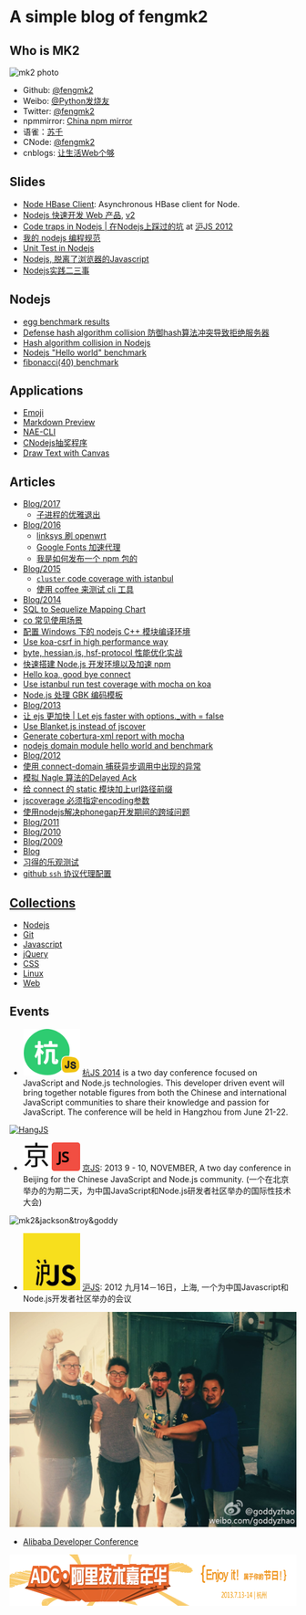 # A simple blog of fengmk2

## Who is MK2

![mk2 photo](https://secure.gravatar.com/avatar/95b9d41231617a05ced5604d242c9670?s=200)

* Github: [@fengmk2](https://github.com/fengmk2)
* Weibo: [@Python发烧友](http://weibo.com/imk2)
* Twitter: [@fengmk2](http://twitter.com/fengmk2)
* npmmirror: [China npm mirror](https://npmmirror.com)
* 语雀：[苏千](https://www.yuque.com/fengmk2)
* CNode: [@fengmk2](https://cnodejs.org/user/fengmk2)
* cnblogs: [让生活Web个够](https://fengmk2.cnblogs.com/)

## Slides

* [Node HBase Client](https://github.com/alibaba/node-hbase-client): Asynchronous HBase client for Node.
* [Nodejs 快速开发 Web 产品](./ppt/nodejs-web-dev.html), [v2](./ppt/nodejs-web-dev-v2.html)
* [Code traps in Nodejs | 在Nodejs上踩过的坑](./ppt/hujs.html) at [沪JS 2012](http://www.hujs.org/)
* [我的 nodejs 编程规范](./ppt/nodejs_programming_style.html)
* [Unit Test in Nodejs](/ppt/unittest-and-bdd-in-nodejs-with-mocha.html)
* [Nodejs, 脱离了浏览器的Javascript](/ppt/qcon2011/index.html)
* [Nodejs实践二三事](/ppt/those-things-using-nodejs/index.html)

## Nodejs

* [egg benchmark results](/egg/benchmark/index.html)
* [Defense hash algorithm collision 防御hash算法冲突导致拒绝服务器](/blog/2011/defense-hash-algorithm-collision-dos.html)
* [Hash algorithm collision in Nodejs](/blog/2011/hac-in-nodejs-results.html)
* [Nodejs "Hello world" benchmark](/blog/helloworld-benchmark.html)
* [fibonacci(40) benchmark](/blog/2011/fibonacci/nodejs-python-php-ruby-lua.html)

## Applications

* [Emoji](./emoji/index.html)
* [Markdown Preview](./browser.html)
* [NAE-CLI](https://cnodejs.org/topic/4f387648301a48d50e003d4c)
* [CNodejs抽奖程序](/lottery/index.html)
* [Draw Text with Canvas](/blog/2011/canvas-text.html)

## Articles

* [Blog/2017](blog/2017/index.html)
  * [子进程的优雅退出](blog/2017/graceful-process-exit.html)
* [Blog/2016](blog/2016/index.html)
  * [linksys 刷 openwrt](openwrt/README.html)
  * [Google Fonts 加速代理](blog/2016/google-fonts-mirror.html)
  * [我是如何发布一个 npm 包的](blog/2016/how-i-publish-a-npm-package.html)
* [Blog/2015](blog/2015/index.html)
  * [`cluster` code coverage with istanbul](blog/2015/cluster-coverage/README.html)
  * [使用 coffee 来测试 cli 工具](blog/2015/test-cli-with-coffee.html)
* [Blog/2014](blog/2014/index.html)
 * [SQL to Sequelize Mapping Chart](blog/2014/10/sql-to-sequelize-mapping-chart.html)
 * [co 常见使用场景](blog/2014/07/co-usage.html)
 * [配置 Windows 下的 nodejs C++ 模块编译环境](blog/2014/07/node-gyp-cpp-build-env.html)
 * [Use koa-csrf in high performance way](blog/2014/06/use-koa-csrf-high-performance-way.html)
 * [byte, hessian.js, hsf-protocol 性能优化实战](blog/2014/05/hessian-performance-improve.html)
 * [快速搭建 Node.js 开发环境以及加速 npm](blog/2014/03/node-env-and-faster-npm.html)
 * [Hello koa, good bye connect](blog/2014/03/koa-vs-connect.html)
 * [Use istanbul run test coverage with mocha on koa](blog/2014/03/istanbul.html)
 * [Node.js 处理 GBK 编码模板](./blog/2014/iconv-lite/iconv-lite.html)
* [Blog/2013](./blog/2013/index.html)
 * [让 ejs 更加快 | Let ejs faster with options._with = false](./benchmark/ejs/with_false_better_than_true.html)
 * [Use Blanket.js instead of jscover](./blog/2013/05/blanketjs-jscoverage.html)
 * [Generate cobertura-xml report with mocha](./blog/2013/02/cobertura-xml-with-mocha.html)
 * [nodejs domain module hello world and benchmark](./blog/2013/03/domain-helloworld-benchmark.html)
* [Blog/2012](./blog/2012/index.html)
 * [使用 connect-domain 捕获异步调用中出现的异常](./blog/2012/12/domain_module.html)
 * [模拟 Nagle 算法的Delayed Ack](./benchmark/nagle-algorithm-delayed-ack-mock.html)
 * [给 connect 的 static 模块加上url路径前缀](./blog/2012/06/use-pre-for-connect-static-middleware.html)
 * [jscoverage 必须指定encoding参数](./blog/2012/06/jscoverage-must-set-encoding.html)
 * [使用nodejs解决phonegap开发期间的跨域问题](./blog/2012/05/phonegap-dev-env-cross-domain-with-nodejs.html)
* [Blog/2011](./blog/2011/index.html)
* [Blog/2010](./blog/2010/index.html)
* [Blog/2009](./blog/2009/index.html)
* [Blog](./blog/index.html)
* [习得的乐观测试](./Learned-Optimism-Test.htm)
* [github `ssh` 协议代理配置](./github-proxy.html)

## [Collections](./collections)

* [Nodejs](./collections/nodejs.html)
* [Git](./collections/git.html)
* [Javascript](/collections/javascript.html)
* [jQuery](/collections/jquery.html)
* [CSS](/collections/css.html)
* [Linux](/collections/linux.html)
* [Web](/collections/web.html)

## Events

* <img width="100" src="./images/hangjs-logo.svg"> [杭JS 2014](http://2014.jsconf.cn/) is a two day conference focused on JavaScript and Node.js technologies. This developer driven event will bring together notable figures from both the Chinese and international JavaScript communities to share their knowledge and passion for JavaScript. The conference will be held in Hangzhou from June 21-22.

<a href="./images/hangjs-family-photo2.jpg" target="_blank"><img src="./images/hangjs-family-photo2.jpg" alt="HangJS"></a>

* <img width="100" src="./images/jingjs-alt.svg" alt="Jingjs"> [京JS](https://2013.jsconfchina.com/): 2013 9 - 10, NOVEMBER, A two day conference in Beijing for the Chinese JavaScript and Node.js community. (一个在北京举办的为期二天，为中国JavaScript和Node.js研发者社区举办的国际性技术大会)

![mk2&jackson&troy&goddy](http://nfs.nodeblog.org/b/8/b89258b13b66ee5abd4f530d018409f1.jpg)

* <img width="100" src="./images/hujs-logo.jpeg" alt="Hujs"> [沪JS](http://www.hujs.org/): 2012 九月14－16日，上海, 一个为中国Javascript和Node.js开发者社区举办的会议

[![gleen&troy&goddy&jackson&mk2](./images/hujs-mans.jpeg)](./images/hujs-mans.jpeg)

* [Alibaba Developer Conference]

<a href="http://adc.alibabatech.org/" target="_blank"><img src="./images/adc-2013.png" width="728" height="90" alt="ADC·阿里技术嘉年华（7月13-14日·杭州）" /></a>

[Alibaba Developer Conference]: https://www.cnblogs.com/liping13599168/archive/2012/06/07/2540878.html
